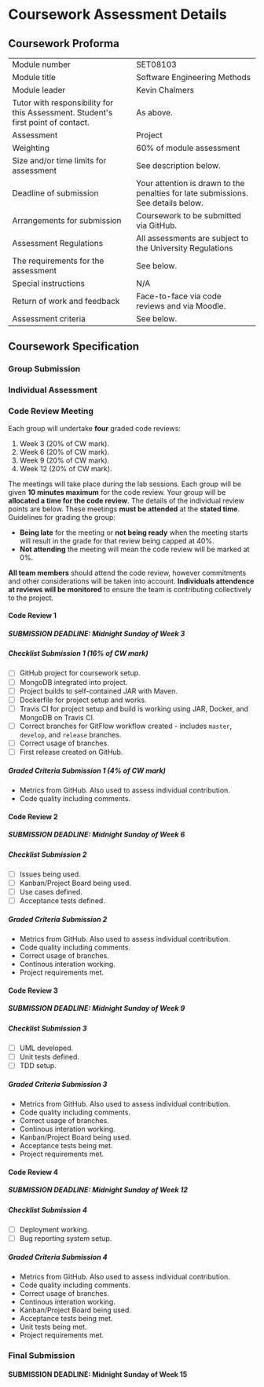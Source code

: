 # Coursework Assessment Details

## Coursework Proforma

| | |
| --- | --- |
| Module number | SET08103 |
| Module title | Software Engineering Methods |
| Module leader | Kevin Chalmers |
| Tutor with responsibility for this Assessment. Student's first point of contact. | As above. |
| Assessment | Project |
| Weighting | 60% of module assessment |
| Size and/or time limits for assessment | See description below. |
| Deadline of submission | Your attention is drawn to the penalties for late submissions.  See details below. |
| Arrangements for submission | Coursework to be submitted via GitHub. |
| Assessment Regulations | All assessments are subject to the University Regulations |
| The requirements for the assessment | See below. |
| Special instructions | N/A |
| Return of work and feedback | Face-to-face via code reviews and via Moodle. |
| Assessment criteria | See below. |

## Coursework Specification

### Group Submission

### Individual Assessment

### Code Review Meeting

Each group will undertake **four** graded code reviews:

1. Week 3 (20% of CW mark).
2. Week 6 (20% of CW mark).
3. Week 9 (20% of CW mark).
4. Week 12 (20% of CW mark).

The meetings will take place during the lab sessions.  Each group will be given **10 minutes maximum** for the code review.  Your group will be **allocated a time for the code review**.  The details of the individual review points are below.  These meetings **must be attended** at the **stated time**.  Guidelines for grading the group:

- **Being late** for the meeting or **not being ready** when the meeting starts will result in the grade for that review being capped at 40%.
- **Not attending** the meeting will mean the code review will be marked at 0%.

**All team members** should attend the code review, however commitments and other considerations will be taken into account.  **Individuals attendence at reviews will be monitored** to ensure the team is contributing collectively to the project.

#### Code Review 1

##### SUBMISSION DEADLINE: Midnight Sunday of Week 3

##### Checklist Submission 1 (16% of CW mark)

- [ ] GitHub project for coursework setup.
- [ ] MongoDB integrated into project.
- [ ] Project builds to self-contained JAR with Maven.
- [ ] Dockerfile for project setup and works.
- [ ] Travis CI for project setup and build is working using JAR, Docker, and MongoDB on Travis CI.
- [ ] Correct branches for GitFlow workflow created - includes `master`, `develop`, and `release` branches.
- [ ] Correct usage of branches.
- [ ] First release created on GitHub.

##### Graded Criteria Submission 1 (4% of CW mark)

- Metrics from GitHub.  Also used to assess individual contribution.
- Code quality including comments.

#### Code Review 2

##### SUBMISSION DEADLINE: Midnight Sunday of Week 6

##### Checklist Submission 2

- [ ] Issues being used.
- [ ] Kanban/Project Board being used.
- [ ] Use cases defined.
- [ ] Acceptance tests defined.

##### Graded Criteria Submission 2

- Metrics from GitHub.  Also used to assess individual contribution.
- Code quality including comments.
- Correct usage of branches.
- Continous interation working.
- Project requirements met.

#### Code Review 3

##### SUBMISSION DEADLINE: Midnight Sunday of Week 9

##### Checklist Submission 3

- [ ] UML developed.
- [ ] Unit tests defined.
- [ ] TDD setup.

##### Graded Criteria Submission 3

- Metrics from GitHub.  Also used to assess individual contribution.
- Code quality including comments.
- Correct usage of branches.
- Continous interation working.
- Kanban/Project Board being used.
- Acceptance tests being met.
- Project requirements met.

#### Code Review 4

##### SUBMISSION DEADLINE: Midnight Sunday of Week 12

##### Checklist Submission 4

- [ ] Deployment working.
- [ ] Bug reporting system setup.

##### Graded Criteria Submission 4

- Metrics from GitHub.  Also used to assess individual contribution.
- Code quality including comments.
- Correct usage of branches.
- Continous interation working.
- Kanban/Project Board being used.
- Acceptance tests being met.
- Unit tests being met.
- Project requirements met.

### Final Submission

#### SUBMISSION DEADLINE: Midnight Sunday of Week 15